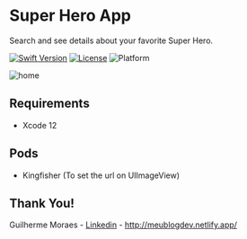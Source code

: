 # Super Hero App
Search and see details about your favorite Super Hero.

[![Swift Version][swift-image]][swift-url] [![License][license-image]][license-url] ![Platform](https://img.shields.io/cocoapods/p/LFAlertController.svg?style=flat)

![home](https://user-images.githubusercontent.com/22078132/108879154-bc2aa400-75df-11eb-838e-350664575652.gif)

## Requirements
- Xcode 12

## Pods
- Kingfisher (To set the url on UIImageView)

## Thank You!

Guilherme Moraes - [Linkedin](https://www.linkedin.com/in/ggarciamoraes/) - http://meublogdev.netlify.app/ 

[swift-image]:https://img.shields.io/badge/swift-5.0-orange.svg
[swift-url]: https://swift.org/
[license-image]: https://img.shields.io/badge/License-MIT-blue.svg
[license-url]: LICENSE
